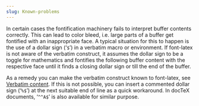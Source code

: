 ```yaml
---
slug: Known-problems
---
```


In certain cases the fontification machinery fails to interpret buffer contents correctly. This can lead to color bleed, i.e. large parts of a buffer get fontified with an inappropriate face. A typical situation for this to happen is the use of a dollar sign (‘`$`’) in a verbatim macro or environment. If font-latex is not aware of the verbatim construct, it assumes the dollar sign to be a toggle for mathematics and fontifies the following buffer content with the respective face until it finds a closing dollar sign or till the end of the buffer.

As a remedy you can make the verbatim construct known to font-latex, see [Verbatim content](Verbatim-content). If this is not possible, you can insert a commented dollar sign (‘`%$`’) at the next suitable end of line as a quick workaround. In docTeX documents, ‘`^^A$`’ is also available for similar purpose.
